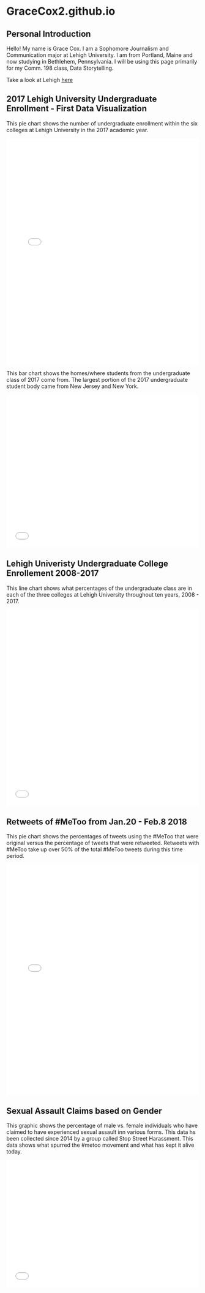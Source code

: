 # GraceCox2.github.io
## **Personal Introduction**

Hello! My name is Grace Cox. I am a Sophomore Journalism and Communication major at Lehigh University. I am from Portland, Maine and now studying in Bethlehem, Pennsylvania. I will be using this page primarily for my Comm. 198 class, Data Storytelling. 


Take a look at Lehigh [here](https://www1.lehigh.edu/)


## 2017 Lehigh University Undergraduate Enrollment - First Data Visualization
This pie chart shows the number of undergraduate enrollment within the six colleges at Lehigh University in the 2017 academic year.


<iframe title="Chart: 2017 Lehigh University Undergraduate Enrollment" aria-describedby="This pie chart shows the number of undergraduate enrollment in the six colleges at Lehigh University in 2017. The College of Arts &amp; Sciences had the largest enrollment." id="datawrapper-chart-9B3JZ" src="//datawrapper.dwcdn.net/9B3JZ/1/" scrolling="no" frameborder="0" style="width: 0; min-width: 100% !important;" height="591"></iframe><script type="text/javascript">!function(){"use strict";window.addEventListener("message",function(a){if(void 0!==a.data["datawrapper-height"])for(var t in a.data["datawrapper-height"]){var e=document.getElementById("datawrapper-chart-"+t);e&&(e.style.height=a.data["datawrapper-height"][t]+"px")}})}();</script>
 
 This bar chart shows the homes/where students from the undergraduate class of 2017 come from. The largest portion of the 2017 undergraduate student body came from New Jersey and New York.
 
<iframe title="Chart: 2017 Lehigh Undergraduate Homes" aria-describedby="This bar chart shows where the Lehigh University undergraduate class of 2017 comes from. The largest portion of students come from the New York and New Jersey areas." id="datawrapper-chart-fF9tV" src="//datawrapper.dwcdn.net/fF9tV/1/" scrolling="no" frameborder="0" style="width: 0; min-width: 100% !important;" height="400"></iframe><script type="text/javascript">!function(){"use strict";window.addEventListener("message",function(a){if(void 0!==a.data["datawrapper-height"])for(var t in a.data["datawrapper-height"]){var e=document.getElementById("datawrapper-chart-"+t);e&&(e.style.height=a.data["datawrapper-height"][t]+"px")}})}();</script>


## Lehigh Univeristy Undergraduate College Enrollement 2008-2017
This line chart shows what percentages of the undergraduate class are in each of the three colleges at Lehigh University throughout ten years, 2008 - 2017.

<iframe title="Chart: Lehigh University Undergraduate Colleges 2008-2017" aria-describedby="Lehigh University's percentage of undergraduate students in each of the three colleges, Arts &amp; Sciences, Engineering and Business &amp; Economics, over the last ten years, 2008 - 2017." id="datawrapper-chart-X1oLA" src="//datawrapper.dwcdn.net/X1oLA/2/" scrolling="no" frameborder="0" style="width: 0; min-width: 100% !important;" height="513"></iframe><script type="text/javascript">!function(){"use strict";window.addEventListener("message",function(a){if(void 0!==a.data["datawrapper-height"])for(var t in a.data["datawrapper-height"]){var e=document.getElementById("datawrapper-chart-"+t);e&&(e.style.height=a.data["datawrapper-height"][t]+"px")}})}();</script>

## Retweets of #MeToo from Jan.20 - Feb.8 2018
This pie chart shows the percentages of tweets using the #MeToo that were original versus the percentage of tweets that were retweeted. Retweets with #MeToo take up over 50% of the total #MeToo tweets during this time period.

<iframe title="Chart: Retweets of #MeToo from Jan. 20 - Feb. 8 2018" aria-describedby="This pie chart shows the percentages of retweets versus original tweets using the #MeToo from January 20, 2018 to February 8, 2018" id="datawrapper-chart-exS2m" src="//datawrapper.dwcdn.net/exS2m/1/" scrolling="no" frameborder="0" style="width: 0; min-width: 100% !important;" height="602"></iframe><script type="text/javascript">!function(){"use strict";window.addEventListener("message",function(a){if(void 0!==a.data["datawrapper-height"])for(var t in a.data["datawrapper-height"]){var e=document.getElementById("datawrapper-chart-"+t);e&&(e.style.height=a.data["datawrapper-height"][t]+"px")}})}();</script>


## Sexual Assault Claims based on Gender 
This graphic shows the percentage of male vs. female individuals who have claimed to have experienced sexual assault inn various forms. This data hs been collected since 2014 by a group called Stop Street Harassment. This data shows what spurred the #metoo movement and what has kept it alive today.

<iframe title="Chart: Genders Experiencing Sexual Harassment" aria-describedby="This graphic shows the percentage of male vs. female individuals who have claimed to experience sexual harassment in different forms. This data shows what spurred the #metoo movement and what has kept it alive today." id="datawrapper-chart-Rt16L" src="//datawrapper.dwcdn.net/Rt16L/1/" scrolling="no" frameborder="0" style="width: 0; min-width: 100% !important;" height="334"></iframe><script type="text/javascript">!function(){"use strict";window.addEventListener("message",function(a){if(void 0!==a.data["datawrapper-height"])for(var t in a.data["datawrapper-height"]){var e=document.getElementById("datawrapper-chart-"+t);e&&(e.style.height=a.data["datawrapper-height"][t]+"px")}})}();</script>
